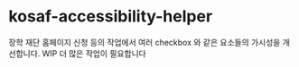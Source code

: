# kosaf-accessibility-helper
장학 재단 홈페이지 신청 등의 작업에서 여러 checkbox 와 같은 요소들의 가시성을 개선합니다. WIP 더 많은 작업이 필요합니다
